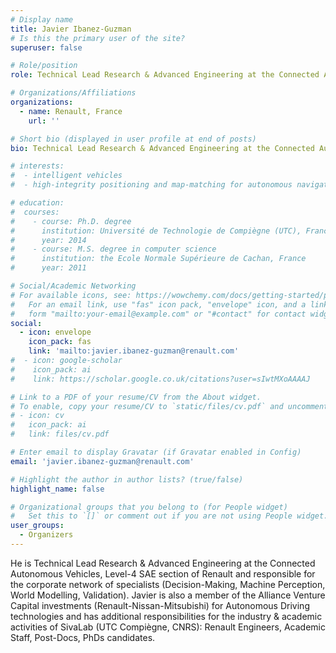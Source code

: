```yaml
---
# Display name
title: Javier Ibanez-Guzman
# Is this the primary user of the site?
superuser: false

# Role/position
role: Technical Lead Research & Advanced Engineering at the Connected Autonomous Vehicles, Level-4 SAE section of Renault

# Organizations/Affiliations
organizations:
  - name: Renault, France
    url: ''

# Short bio (displayed in user profile at end of posts)
bio: Technical Lead Research & Advanced Engineering at the Connected Autonomous Vehicles, Level-4 SAE section of Renault and responsible for the corporate network of specialists (Decision-Making, Machine Perception, World Modelling, Validation).

# interests:
#  - intelligent vehicles
#  - high-integrity positioning and map-matching for autonomous navigation on roads opened to public traffic.

# education:
#  courses:
#    - course: Ph.D. degree
#      institution: Université de Technologie de Compiègne (UTC), France
#      year: 2014
#    - course: M.S. degree in computer science
#      institution: the Ecole Normale Supérieure de Cachan, France
#      year: 2011

# Social/Academic Networking
# For available icons, see: https://wowchemy.com/docs/getting-started/page-builder/#icons
#   For an email link, use "fas" icon pack, "envelope" icon, and a link in the
#   form "mailto:your-email@example.com" or "#contact" for contact widget.
social:
  - icon: envelope
    icon_pack: fas
    link: 'mailto:javier.ibanez-guzman@renault.com'
#  - icon: google-scholar
#    icon_pack: ai
#    link: https://scholar.google.co.uk/citations?user=sIwtMXoAAAAJ

# Link to a PDF of your resume/CV from the About widget.
# To enable, copy your resume/CV to `static/files/cv.pdf` and uncomment the lines below.
# - icon: cv
#   icon_pack: ai
#   link: files/cv.pdf

# Enter email to display Gravatar (if Gravatar enabled in Config)
email: 'javier.ibanez-guzman@renault.com'

# Highlight the author in author lists? (true/false)
highlight_name: false

# Organizational groups that you belong to (for People widget)
#   Set this to `[]` or comment out if you are not using People widget.
user_groups:
  - Organizers
---
```

He is Technical Lead Research & Advanced Engineering at the Connected Autonomous Vehicles, Level-4 SAE section of Renault and responsible for the corporate network of specialists (Decision-Making, Machine Perception, World Modelling, Validation). Javier is also a member of the Alliance Venture Capital investments (Renault-Nissan-Mitsubishi) for Autonomous Driving technologies and has additional responsibilities for the industry & academic activities of SivaLab (UTC Compiègne, CNRS): Renault Engineers, Academic Staff, Post-Docs, PhDs candidates.
